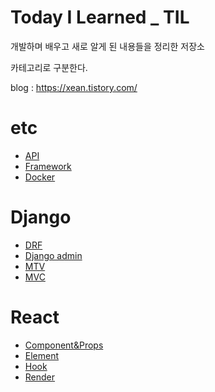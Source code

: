 # Today I Learned _ TIL
개발하며 배우고 새로 알게 된 내용들을 정리한 저장소

카테고리로 구분한다.

blog : https://xean.tistory.com/


# etc
- [API](ETC/API.md)
- [Framework](ETC/Framework.md)
- [Docker](ETC/Docker.md)


# Django
- [DRF](Django/DRF.md)
- [Django admin](Django/Django_admin.md)
- [MTV](Django/MTV.md)
- [MVC](Django/MVC.md)


# React
- [Component&Props](React/Component&Props.md)
- [Element](React/Element.md)
- [Hook](React/Hook.md)
- [Render](React/Render.md)



